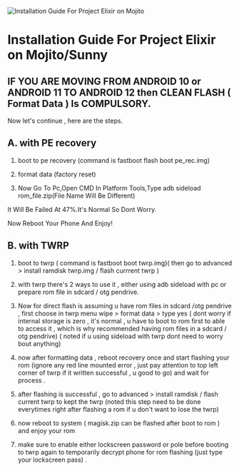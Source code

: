 ![Installation Guide For Project Elixir on Mojito](https://i.imgur.com/Hb3gl9Q.jpg "Installation")

# Installation Guide For Project Elixir on Mojito/Sunny

## IF YOU ARE MOVING FROM ANDROID 10 or ANDROID 11 TO ANDROID 12 then CLEAN FLASH ( Format Data ) Is COMPULSORY.


Now let's continue , here are the steps.

## A. with PE recovery

1. boot to pe recovery (command is fastboot flash boot pe_rec.img)

2. format data (factory reset)

3. Now Go To Pc,Open CMD In Platform Tools,Type adb sideload rom_file.zip(File Name Will Be Different)

It Will Be Failed At 47%.It's Normal So Dont Worry.

Now Reboot Your Phone And Enjoy!



## B. with TWRP 

1. boot to twrp ( command is fastboot boot twrp.img)( then go to advanced > install ramdisk twrp.img / flash currrent twrp )

2. with twrp there's 2 ways to use it , either using adb sideload with pc or prepare rom file in sdcard / otg pendrive.

3. Now for direct flash is assuming u have rom files in sdcard /otg pendrive , first choose in twrp menu wipe > format data > type yes ( dont worry if internal storage is zero , it's normal , u have to boot to rom first to able to access it , which is why recommended having rom files in a sdcard / otg pendrive) ( noted if u using sideload with twrp dont need to worry bout anything)

4. now after formatting data , reboot recovery once and start flashing your rom (ignore any red line mounted error , just pay attention to top left corner of twrp if it written successful , u good to go) and wait for process . 

5. after flashing is successful , go to advanced > install ramdisk / flash current twrp to kept the twrp (noted this step need to be done everytimes right after flashing a rom if u don't want to lose the twrp) 

6. now reboot to system ( magisk.zip can be flashed after boot to rom ) and enjoy your rom 

7. make sure to enable either lockscreen password or pole before booting to twrp again to temporarily decrypt phone for rom flashing (just type your lockscreen pass) .
